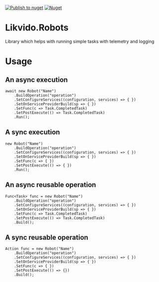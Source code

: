 [![Publish to nuget](https://github.com/Likvido/Likvido.Robots/workflows/Publish%20to%20nuget/badge.svg)](https://github.com/Likvido/Likvido.Robots/actions?query=workflow%3A%22Publish+to+nuget%22)
[![Nuget](https://img.shields.io/nuget/v/Likvido.Robots)](https://www.nuget.org/packages/Likvido.Robots/)
# Likvido.Robots
Library which helps with running simple tasks with telemetry and logging
# Usage
## An async execution
```
await new Robot("Name")
    .BuildOperation("operation")
    .SetConfigureServices((configuration, services) => { })
    .SetOnServiceProviderBuild(sp => { })
    .SetFunc(c => Task.CompletedTask)
    .SetPostExecute(() => Task.CompletedTask)
    .Run();
```
## A sync execution
```
new Robot("Name")
    .BuildOperation("operation")
    .SetConfigureServices((configuration, services) => { })
    .SetOnServiceProviderBuild(sp => { })
    .SetFunc(c => { })
    .SetPostExecute(() => { })
    .Run();
```
## An async reusable operation
```
Func<Task> func = new Robot("Name")
    .BuildOperation("operation")
    .SetConfigureServices((configuration, services) => { })
    .SetOnServiceProviderBuild(sp => { })
    .SetFunc(c => Task.CompletedTask)
    .SetPostExecute(() => Task.CompletedTask)
    .Build();
```
## A sync reusable operation
```
Action func = new Robot("Name")
    .BuildOperation("operation")
    .SetConfigureServices((configuration, services) => { })
    .SetOnServiceProviderBuild(sp => { })
    .SetFunc(c => { })
    .SetPostExecute(() => {})
    .Build();
```
